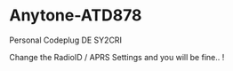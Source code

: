 # Anytone-ATD878
Personal Codeplug DE SY2CRI


Change the RadioID / APRS Settings and you will be fine.. !
